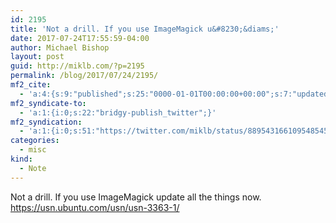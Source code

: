 ```yaml
---
id: 2195
title: 'Not a drill. If you use ImageMagick u&#8230;&diams;'
date: 2017-07-24T17:55:59-04:00
author: Michael Bishop
layout: post
guid: http://miklb.com/?p=2195
permalink: /blog/2017/07/24/2195/
mf2_cite:
  - 'a:4:{s:9:"published";s:25:"0000-01-01T00:00:00+00:00";s:7:"updated";s:25:"0000-01-01T00:00:00+00:00";s:8:"category";a:1:{i:0;s:0:"";}s:6:"author";a:0:{}}'
mf2_syndicate-to:
  - 'a:1:{i:0;s:22:"bridgy-publish_twitter";}'
mf2_syndication:
  - 'a:1:{i:0;s:51:"https://twitter.com/miklb/status/889543166109548545";}'
categories:
  - misc
kind:
  - Note
---
```

Not a drill. If you use ImageMagick update all the things now. <https://usn.ubuntu.com/usn/usn-3363-1/>